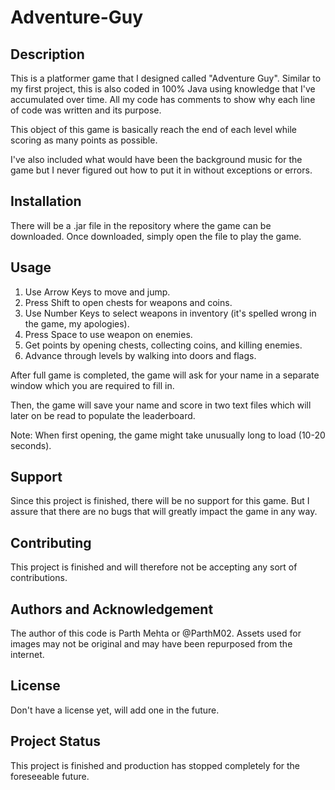 # Adventure-Guy
## Description
This is a platformer game that I designed called "Adventure Guy".
Similar to my first project, this is also coded in 100% Java using knowledge that I've accumulated over time.
All my code has comments to show why each line of code was written and its purpose.

This object of this game is basically reach the end of each level while scoring as many points as possible.

I've also included what would have been the background music for the game but I never figured out how to put it in without exceptions or errors.

## Installation
There will be a .jar file in the repository where the game can be downloaded.
Once downloaded, simply open the file to play the game.

## Usage
1. Use Arrow Keys to move and jump.
2. Press Shift to open chests for weapons and coins.
3. Use Number Keys to select weapons in inventory (it's spelled wrong in the game, my apologies).
4. Press Space to use weapon on enemies.
5. Get points by opening chests, collecting coins, and killing enemies.
6. Advance through levels by walking into doors and flags.

After full game is completed, the game will ask for your name in a separate window which you are required to fill in. 

Then, the game will save your name and score in two text files which will later on be read to populate the leaderboard.


Note: When first opening, the game might take unusually long to load (10-20 seconds).


## Support
Since this project is finished, there will be no support for this game. But I assure that there are no bugs that will greatly impact the game in any way.

## Contributing
This project is finished and will therefore not be accepting any sort of contributions.

## Authors and Acknowledgement
The author of this code is Parth Mehta or @ParthM02.
Assets used for images may not be original and may have been repurposed from the internet.

## License
Don't have a license yet, will add one in the future.

## Project Status
This project is finished and production has stopped completely for the foreseeable future.
